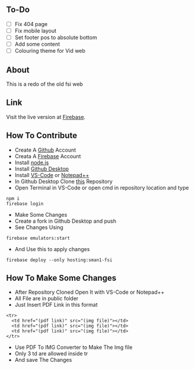 ## To-Do
- [ ] Fix 404 page
- [ ] Fix mobile layout
- [ ] Set footer pos to absolute bottom
- [ ] Add some content
- [ ] Colouring theme for Vid web
## About
This is a redo of the old fsi web
## Link
Visit the live version at [Firebase](https://sman1-fsi.web.app/).
## How To Contribute
- Create A [Github](https://github.com) Account
- Creata A [Firebase](https://firebase.google.com) Account
- Install [node.js](https://nodejs.org/en/download/) 
- Install [Github Desktop](https://desktop.github.com)
- Install [VS-Code](https://code.visualstudio.com/download) or [Notepad++](https://notepad-plus-plus.org/downloads/)
- In Github Desktop Clone [this](https://github.com/MnyaMnya/fsi-web) Repository
- Open Terminal in VS-Code or open cmd in repository location and type
```
npm i
firebase login
```
- Make Some Changes
- Create a fork in Github Desktop and push
- See Changes Using
```
firebase emulators:start
```
- And Use this to apply changes
```
firebase deploy --only hosting:sman1-fsi
```
## How To Make Some Changes
- After Repository Cloned Open It with VS-Code or Notepad++
- All File are in public folder
- Just Insert PDF Link in this format
```
<tr>
  <td href="(pdf link)" src="(img file)"></td>
  <td href="(pdf link)" src="(img file)"></td>
  <td href="(pdf link)" src="(img file)"></td>
</tr>
```
- Use PDF To IMG Converter to Make The Img file
- Only 3 td are allowed inside tr
- And save The Changes

